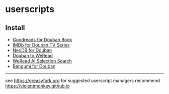 # userscripts

## Install

- [Goodreads for Douban Book](https://raw.githubusercontent.com/kaiix/userscripts/master/douban-gr.user.js)
- [IMDb for Douban TV Series](https://raw.githubusercontent.com/kaiix/userscripts/main/douban-imdb.user.js)
- [NeoDB for Douban](https://raw.githubusercontent.com/kaiix/userscripts/main/douban-neodb.user.js)
- [Douban to WeRead](https://raw.githubusercontent.com/kaiix/userscripts/main/douban-weread.user.js)
- [WeRead AI Selection Search](https://raw.githubusercontent.com/kaiix/userscripts/main/weread-ai.user.js)
- [Bangumi for Douban](https://raw.githubusercontent.com/kaiix/userscripts/main/douban-bangumi.user.js)

---

see https://greasyfork.org for suggested userscript managers
recommend https://violentmonkey.github.io
